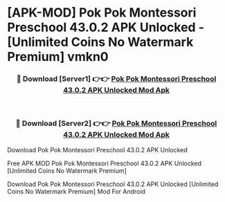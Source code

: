 # [APK-MOD] Pok Pok Montessori Preschool 43.0.2 APK Unlocked - [Unlimited Coins No Watermark Premium] vmkn0



<div align="center">
<h3>🔴 Download [Server1] 👉👉 <a href="https://momento.my/?title=Pok_Pok_Montessori_Preschool_43.0.2_APK_Unlocked">Pok Pok Montessori Preschool 43.0.2 APK Unlocked Mod Apk</a></h3><br>

<h3>🔴 Download [Server2] 👉👉 <a href="https://momento.my/?title=Pok_Pok_Montessori_Preschool_43.0.2_APK_Unlocked">Pok Pok Montessori Preschool 43.0.2 APK Unlocked Mod Apk</a></h3>
</div>



Download Pok Pok Montessori Preschool 43.0.2 APK Unlocked 

Free APK MOD Pok Pok Montessori Preschool 43.0.2 APK Unlocked [Unlimited Coins No Watermark Premium]

Download Pok Pok Montessori Preschool 43.0.2 APK Unlocked [Unlimited Coins No Watermark Premium] Mod For Android
